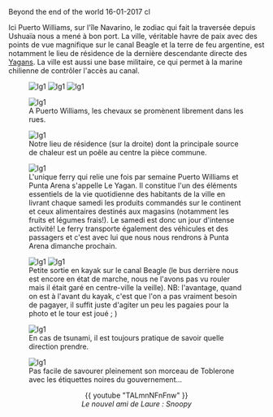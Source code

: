 Beyond the end of the world
16-01-2017
cl

Ici Puerto Williams, sur l'île Navarino, le zodiac qui fait la traversée depuis Ushuaïa nous a mené à bon port. La ville, véritable havre de paix avec des points de vue magnifique sur le canal Beagle et la terre de feu argentine, est notamment le lieu de résidence de la dernière descendante directe des [Yagans](https://fr.wikipedia.org/wiki/Yagan). La ville est aussi une base militaire, ce qui permet à la marine chilienne de contrôler l'accès au canal.

<figure>
  <img src='{{ imgThumb "1.jpg"}}' data-image-opened='{{img "1.jpg" }}' class="image" alt="lg1"/>
  <img src='{{ imgThumb "2.jpg"}}' data-image-opened='{{img "2.jpg" }}' class="image" alt="lg1"/>
  <img src='{{ imgThumb "4.jpg"}}' data-image-opened='{{img "4.jpg" }}' class="image" alt="lg1"/>
</figure>

<figure>
  <img src='{{ imgThumb "3.jpg"}}' data-image-opened='{{img "3.jpg" }}' class="image" alt="lg1"/>
  <figcaption>A Puerto Williams, les chevaux se promènent librement dans les rues.</figcaption>
</figure>

<figure>
  <img src='{{ imgThumb "5.jpg"}}' data-image-opened='{{img "5.jpg" }}' class="image" alt="lg1"/>
  <figcaption>Notre lieu de résidence (sur la droite) dont la principale source de chaleur est un poêle au centre la pièce commune.</figcaption>
</figure>

<figure>
  <img src='{{ imgThumb "6.jpg"}}' data-image-opened='{{img "6.jpg" }}' class="image" alt="lg1"/>
  <figcaption>L'unique ferry qui relie une fois par semaine Puerto Williams et Punta Arena s'appelle Le Yagan. Il constitue l'un des éléments essentiels de la vie quotidienne des habitants de la ville en livrant chaque samedi les produits commandés sur le continent et ceux alimentaires destinés aux magasins (notamment les fruits et légumes frais!). Le samedi est donc un jour d'intense activité! Le ferry transporte également des véhicules et des passagers et c'est avec lui que nous nous rendrons à Punta Arena dimanche prochain. </figcaption>
</figure>

<figure>
  <img src='{{ imgThumb "7.jpg"}}' data-image-opened='{{img "7.jpg" }}' class="image" alt="lg1"/>
  <img src='{{ imgThumb "8.jpg"}}' data-image-opened='{{img "8.jpg" }}' class="image" alt="lg1"/>
  <figcaption>Petite sortie en kayak sur le canal Beagle (le bus derrière nous est encore en état de marche, nous ne l'avons pas vu rouler mais il était garé en centre-ville la veille). NB: l'avantage, quand on est à l'avant du kayak, c'est que l'on a pas vraiment besoin de pagayer, il suffit juste d'agiter un peu les pagaies pour la photo et le tour est joué ; )</figcaption>
</figure>

<figure>
<img src='{{ imgThumb "9.jpg"}}' data-image-opened='{{img "9.jpg" }}' class="image" alt="lg1"/>
  <figcaption>En cas de tsunami, il est toujours pratique de savoir quelle direction prendre.</figcaption>
</figure>

<figure>
<img src='{{ imgThumb "10.jpg"}}' data-image-opened='{{img "10.jpg" }}' class="image" alt="lg1"/>
  <figcaption>Pas facile de savourer pleinement son morceau de Toblerone avec les étiquettes noires du gouvernement...</figcaption>
</figure>

<div style="text-align: center;">
  {{ youtube "TALmnNFnFnw" }}
  <br />
  <i>Le nouvel ami de Laure : Snoopy</i>
</div>
